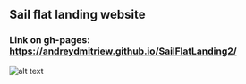   ## Sail flat landing website 
 ### Link on gh-pages: https://andreydmitriew.github.io/SailFlatLanding2/

![alt text](https://github.com/AndreyDmitriew/SailFlatLanding2/blob/master/images/forGitPreview.jpg)


